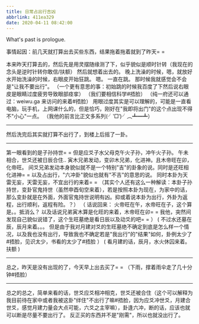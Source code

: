 ```yaml
---
title: 日常占出行吉凶
abbrlink: 411ea329
date: 2020-04-11 08:42:00
---
```

What's past is prologue.

<!--more-->事情起因：前几天就打算出去买些东西，结果拖着拖着就到了昨天= =
本来昨天打算去的，然后先是用灵摆随缘测了下，似乎貌似是顺时针转（我现在的念头是逆时针转你敢信/扶额）
然后就想着出去的。
晚上洗澡的时候，嗯，就放好水开始洗澡的时候，右眼皮开始狂跳。
嗯。
一直在跳。
那时候我就感觉会不会是"让我不要出行"。
（一个更有意思的事：初始跳的时候我百度了下然后说右眼皮是眼睛过度疲劳导致眼部痉挛）
（我们要相信科学#捂脸）
（纯一府还可以通过：weiwu.ga 来访问的来着#捂脸）
用眼过度其实是可以理解的，可能是一直看电脑，玩手机，上网课什么的，但是恰巧，刚好在"我即将出门"的这个点出现不得不"小心"一点。
（我他的前言比正文多系列(╯‵□′)╯︵┻━┻）

* * * * *

然后洗完后其实就打算不出行了，到楼上后摇了一卦。



* * * * *

第一眼看到的是子孙持世= =
但是应爻子水父母克午火子孙，冲午火子孙。
午未相合，世爻还被日辰合住..
寅木兄弟发动，变卯木兄弟，化进神。且木帝旺在卯，化帝旺。
间爻兄弟发动本身貌似就不是一个特别"吉"的卦象的说。同时是还旺相化进神= =
以及占出行，"六冲卦"貌似也就有"不吉"的意思的说。
同时本卦为天雷无妄，天雷无妄，不宜出行的来着= =
（其实个人还有这么一种解读：本卦子孙持世，变卦官鬼持世（虽然申酉旬空来着），若是按照本卦为现在，为家中的话，那么变卦就是在外面，外面官鬼持世说明有凶。抑或着说本卦为出行，外卦为返程，出行顺利，返程有险。？）
（
话说回来：
火帝旺在午，水帝旺在子，这个算是。。抵消么？
以及话说兄弟寅木算是化旺的来着，木帝旺在卯= =
我他，突然间发现自己貌似说错了，这个生旺墓绝是看日辰以及动爻的吧= =
）
(
不过水还墓在辰，辰月来着。。。
但是由于我对月建对爻的生旺墓绝不确定到底是怎么样一个情况，以及我也没有出行，导致我也不确定若是"我出行"的"结果"如何，卦例太少了#捂脸，见识太少，书看的太少了#捂脸
）
(
看月建的话，辰月，水火休囚来着。
扶额
)

* * * * *

总之，昨天是没有出现的了，今天早上出去买了= =
（下雨，撑着雨伞走了几十分钟#捂脸）

* * * * *

总之的总之，简单来看的话，世爻应爻相冲相克，世爻还被合住（这个可以解释为我目前待在家中或者我被这卦"绊住"不出行了嘛#捂脸，因为应爻冲世爻，月建合世爻，感觉月建力量会大点可能，六爻之主宰嘛），卦逢六冲，断的话，应该也就可以断是尽量不要出行了。
反正买的东西并不是"刚需"，所以也就没出行了。
